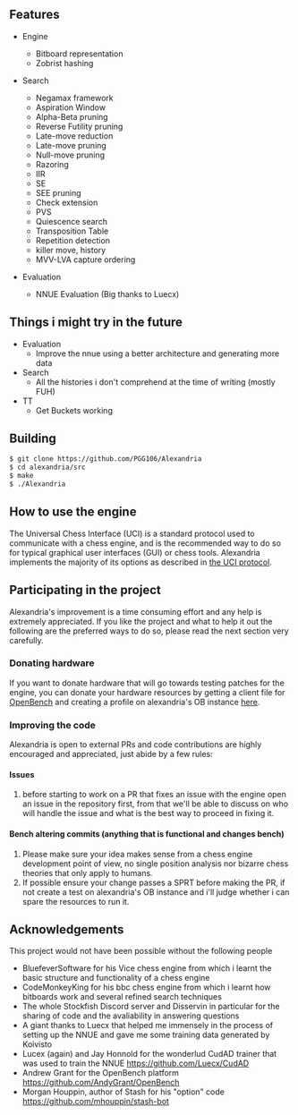 ## Features
* Engine
  * Bitboard representation
  * Zobrist hashing
* Search
  * Negamax framework
  * Aspiration Window
  * Alpha-Beta pruning
  * Reverse Futility pruning
  * Late-move reduction
  * Late-move pruning
  * Null-move pruning
  * Razoring
  * IIR
  * SE
  * SEE pruning
  * Check extension
  * PVS
  * Quiescence search
  * Transposition Table
  * Repetition detection
  * killer move, history
  * MVV-LVA capture ordering
  
* Evaluation
  * NNUE Evaluation (Big thanks to Luecx)

## Things i might try in the future
* Evaluation
  * Improve the nnue using a better architecture and generating more data
* Search
   * All the histories i don't comprehend at the time of writing (mostly FUH)
* TT
   * Get Buckets working
   
 ## Building

```bash
$ git clone https://github.com/PGG106/Alexandria
$ cd alexandria/src
$ make 
$ ./Alexandria
```
 ## How to use the engine

The Universal Chess Interface (UCI) is a standard protocol used to communicate with
a chess engine, and is the recommended way to do so for typical graphical user interfaces
(GUI) or chess tools. Alexandria implements the majority of its options as described
in [the UCI protocol](https://www.shredderchess.com/download/div/uci.zip).

## Participating in the project

Alexandria's improvement is a time consuming effort and any help is extremely appreciated. 
If you like the project and what to help it out the following are the preferred ways to do so, please read the next section very carefully.

### Donating hardware

If you want to donate hardware that will go towards testing patches for the engine, you can donate
your hardware resources by getting a client file for [OpenBench](https://github.com/AndyGrant/OpenBench)
and creating a profile on alexandria's OB instance [here](https://pgg106.pythonanywhere.com/).

### Improving the code
Alexandria is open to external PRs and code contributions are highly encouraged and appreciated, just abide by a few rules:
#### Issues
1) before starting to work on a PR that fixes an issue with the engine open an issue in the repository first, from that we'll be able to discuss on who will handle the issue and 
what is the best way to proceed in fixing it.
#### Bench altering commits (anything that is functional and changes bench)
1) Please make sure your idea makes sense from a chess engine development point of view, no single position analysis nor bizarre chess theories that only apply to humans.
2) If possible ensure your change passes a SPRT before making the PR, if not create a test on alexandria's OB instance and i'll judge whether i can spare the resources to run it.

## Acknowledgements
This project would not have been possible without the following people
* BluefeverSoftware for his Vice chess engine from which i learnt the basic structure and functionality of a chess engine
* CodeMonkeyKing for his bbc chess engine from which i learnt how bitboards work and several refined search techniques
* The whole Stockfish Discord server and Disservin in particular for the sharing of code and the avaliability in answering questions
* A giant thanks to Luecx that helped me immensely in the process of setting up the NNUE and gave me some training data generated by Koivisto
* Lucex (again) and Jay Honnold for the wonderlud CudAD trainer that was used to train the NNUE https://github.com/Luecx/CudAD
* Andrew Grant for the OpenBench platform https://github.com/AndyGrant/OpenBench
* Morgan Houppin, author of Stash for his "option" code https://github.com/mhouppin/stash-bot
